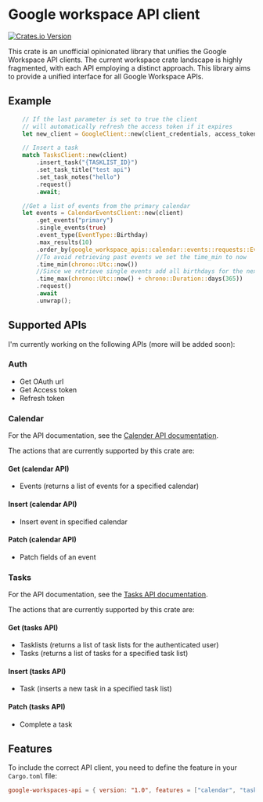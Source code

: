 # Google workspace API client

[![Crates.io Version](https://img.shields.io/crates/v/google-workspace-apis)](https://crates.io/crates/google-workspace-apis)

This crate is an unofficial opinionated library
that unifies the Google Workspace API clients.
The current workspace crate landscape is highly fragmented,
with each API employing a distinct approach.
This library aims to provide a unified interface for all Google Workspace APIs.

## Example

```rust
    // If the last parameter is set to true the client
    // will automatically refresh the access token if it expires
    let new_client = GoogleClient::new(client_credentials, access_token, true);

    // Insert a task
    match TasksClient::new(client)
        .insert_task("{TASKLIST_ID}")
        .set_task_title("test api")
        .set_task_notes("hello")
        .request()
        .await;

    //Get a list of events from the primary calendar
    let events = CalendarEventsClient::new(client)
        .get_events("primary")
        .single_events(true)
        .event_type(EventType::Birthday)
        .max_results(10)
        .order_by(google_workspace_apis::calendar::events::requests::EventOrderBy::StartTime)
        //To avoid retrieving past events we set the time_min to now
        .time_min(chrono::Utc::now())
        //Since we retrieve single events add all birthdays for the next year
        .time_max(chrono::Utc::now() + chrono::Duration::days(365))
        .request()
        .await
        .unwrap();

```

## Supported APIs

I'm currently working on the following APIs (more will be added soon):

### Auth

- Get OAuth url
- Get Access token
- Refresh token

### Calendar

For the API documentation, see the [Calender API documentation](https://developers.google.com/workspace/calendar/api/guides/overview).

The actions that are currently supported by this crate are:

#### Get (calendar API)

- Events (returns a list of events for a specified calendar)

#### Insert (calendar API)

- Insert event in specified calendar

#### Patch (calendar API)

- Patch fields of an event

### Tasks

For the API documentation, see the [Tasks API documentation](https://developers.google.com/workspace/tasks/reference/rest).

The actions that are currently supported by this crate are:

#### Get (tasks API)

- Tasklists (returns a list of task lists for the authenticated user)
- Tasks (returns a list of tasks for a specified task list)

#### Insert (tasks API)

- Task (inserts a new task in a specified task list)

#### Patch (tasks API)

- Complete a task

## Features

To include the correct API client,
you need to define the feature in your `Cargo.toml` file:

```toml
google-workspaces-api = { version: "1.0", features = ["calendar", "tasks"] }
```
